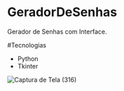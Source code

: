 # GeradorDeSenhas


Gerador de Senhas com Interface.


#Tecnologias

- Python
- Tkinter


![Captura de Tela (316)](https://user-images.githubusercontent.com/34719454/197640246-8c752444-8d28-4ebc-a400-158a856134b9.png)
